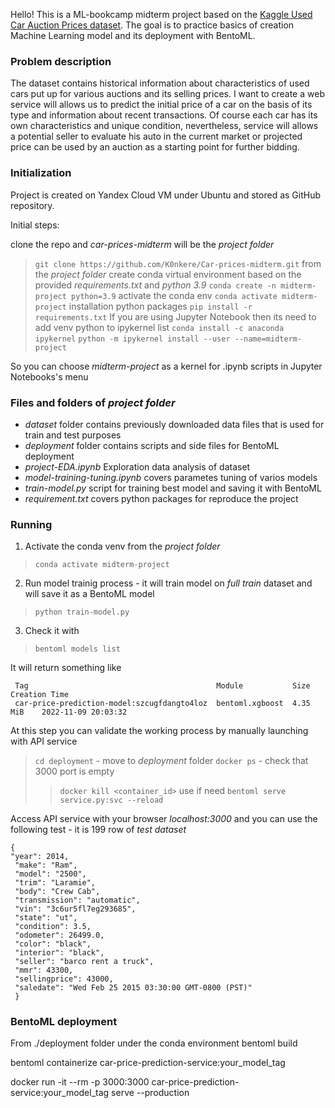 Hello! This is a ML-bookcamp midterm project based on the [Kaggle Used Car Auction Prices dataset](https://www.kaggle.com/datasets/tunguz/used-car-auction-prices). The goal is to practice basics of creation Machine Learning model and its deployment with BentoML.

### Problem description

The dataset contains historical information about characteristics of used cars put up for various auctions and its selling prices. I want to create a web service will allows us to predict the initial price of a car on the basis of its type and information about recent transactions. Of course each car has its own characteristics and unique condition, nevertheless, service will allows a potential seller to evaluate his auto in the current market or projected price can be used by an auction as a starting point for further bidding.

### Initialization
Project is created on Yandex Cloud VM under Ubuntu and stored as GitHub repository.

Initial steps:

clone the repo and _car-prices-midterm_ will be the _project folder_ 
> ```git clone https://github.com/K0nkere/Car-prices-midterm.git```
from the _project folder_ create conda virtual environment based on the provided _requirements.txt_ and _python 3.9_
> ```conda create -n midterm-project python=3.9```
activate the conda env
> ```conda activate midterm-project```
installation python packages
> ```pip install -r requirements.txt```
If you are using Jupyter Notebook then its need to add venv python to ipykernel list
> ```conda install -c anaconda ipykernel```
> ```python -m ipykernel install --user --name=midterm-project```

So you can choose _midterm-project_ as a kernel for .ipynb scripts in Jupyter Notebooks's menu

### Files and folders of _project folder_
- _dataset_ folder contains previously downloaded data files that is used for train and test purposes
- _deployment_ folder contains scripts and side files for BentoML deployment
- _project-EDA.ipynb_ Exploration data analysis of dataset
- _model-training-tuning.ipynb_ covers parametes tuning of varios models
- _train-model.py_ script for training best model and saving it with BentoML
- _requirement.txt_ covers python packages for reproduce the project

### Running
1. Activate the conda venv from the _project folder_
> ```conda activate midterm-project```
2. Run model trainig process - it will train model on _full train_ dataset and will save it as a BentoML model
> ```python train-model.py```
3. Check it with
> ```bentoml models list```

It will return something like 
```
 Tag                                          Module           Size        Creation Time       
 car-price-prediction-model:szcugfdangto4loz  bentoml.xgboost  4.35 MiB    2022-11-09 20:03:32
```
At this step you can validate the working process by manually launching with API service
> ```cd deployment``` - move to _deployment_ folder
> ```docker ps``` - check that 3000 port is empty
>> ```docker kill <container_id>``` use if need
> ```bentoml serve service.py:svc --reload```

Access API service with your browser _localhost:3000_ and you can use the following test - it is 199 row of _test dataset_
```
{
"year": 2014,
 "make": "Ram",
 "model": "2500",
 "trim": "Laramie",
 "body": "Crew Cab",
 "transmission": "automatic",
 "vin": "3c6ur5fl7eg293685",
 "state": "ut",
 "condition": 3.5,
 "odometer": 26499.0,
 "color": "black",
 "interior": "black",
 "seller": "barco rent a truck",
 "mmr": 43300, 
 "sellingprice": 43000, 
 "saledate": "Wed Feb 25 2015 03:30:00 GMT-0800 (PST)"
 }
 ```

### BentoML deployment

From ./deployment folder under the conda environment
bentoml build

bentoml containerize car-price-prediction-service:your_model_tag

docker run -it --rm -p 3000:3000 car-price-prediction-service:your_model_tag serve --production
